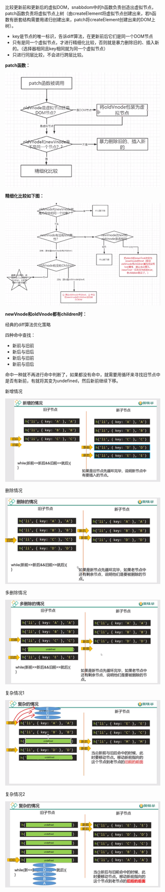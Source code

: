 比较更新前和更新后的虚拟DOM，snabbdom中的h函数负责创造出虚拟节点，patch函数负责将虚拟节点上树（由createElement将虚拟节点创建出来，若h函数有嵌套结构需要用递归创建出来，patch将createElement创建出来的DOM上树）。

+ key是节点的唯一标识，告诉diff算法，在更新前后它们是同一个DOM节点
+ 只有是同一个虚拟节点，才进行精细化比较，否则就是暴力删除旧的、插入新的。（选择器相同且key相同就为同一个虚拟节点）
+ 只进行同层比较，不会进行跨层比较。 

**patch函数：**

![patch函数](image/vue/patch函数.png)

**精细化比较如下图：**

![精细化比较1](image/vue/精细化比较1.png)

**newVnode和oldVnode都有children时：**

经典的diff算法优化策略

四种命中查找：

+ 新前与旧前
+ 新后与旧后
+ 新后与旧前
+ 新前与旧后

命中一种就不再进行命中判断了，如果都没有命中，就需要用循环来寻找旧节点中是否有新前，有就将其变为undefined，然后新前继续下移。

新增情况

![新增情况](image/vue/新增情况.png)

删除情况

![删除情况](image/vue/删除情况.png)

多删除情况

![多删除情况](image/vue/多删除情况.png)

复杂情况1

![复杂情况](image/vue/复杂情况.png) 

复杂情况2

![复杂情况2](image/vue/复杂情况2.png)